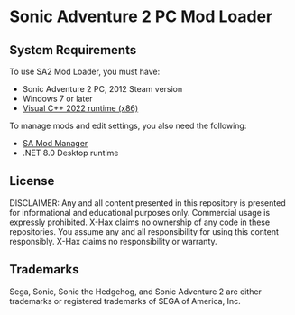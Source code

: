 # Sonic Adventure 2 PC Mod Loader

## System Requirements

To use SA2 Mod Loader, you must have:
* Sonic Adventure 2 PC, 2012 Steam version
* Windows 7 or later
* [Visual C++ 2022 runtime (x86)](https://aka.ms/vs/17/release/vc_redist.x86.exe)

To manage mods and edit settings, you also need the following:
* [SA Mod Manager](https://github.com/X-Hax/SA-Mod-Manager)
* .NET 8.0 Desktop runtime

## License

DISCLAIMER:
Any and all content presented in this repository is presented for
informational and educational purposes only. Commercial usage is
expressly prohibited. X-Hax claims no ownership of any code
in these repositories. You assume any and all responsibility for
using this content responsibly. X-Hax claims no responsibility
or warranty.


## Trademarks

Sega, Sonic, Sonic the Hedgehog, and Sonic Adventure 2 are either
trademarks or registered trademarks of SEGA of America, Inc.

